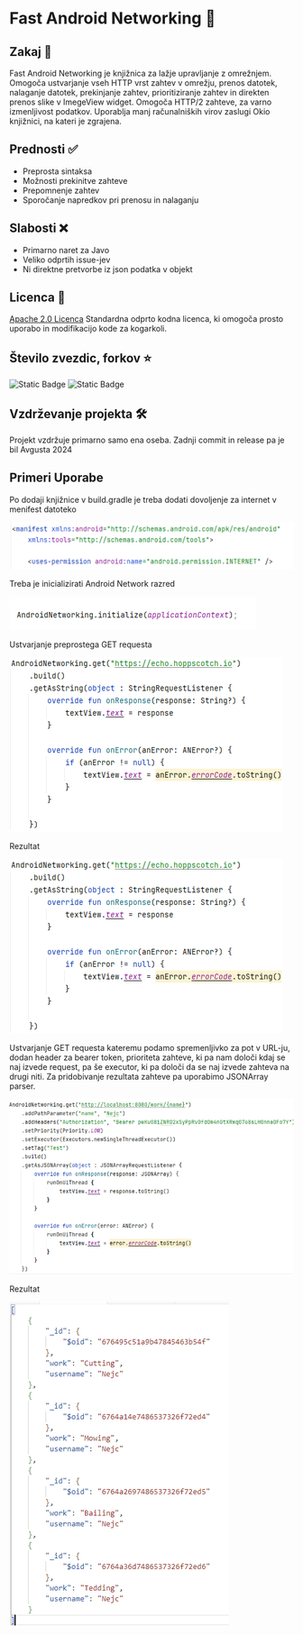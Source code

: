 # Fast Android Networking 📡

## Zakaj 🤔

Fast Android Networking je knjižnica za lažje upravljanje z omrežnjem. Omogoča ustvarjanje vseh HTTP vrst zahtev v omrežju, prenos datotek, nalaganje datotek, prekinjanje zahtev, prioritiziranje zahtev in direkten prenos slike v ImegeView widget. Omogoča HTTP/2 zahteve, za varno izmenljivost podatkov. Uporablja manj računalniških virov zaslugi Okio knjižnici, na kateri je zgrajena. 

## Prednosti ✅
- Preprosta sintaksa
- Možnosti prekinitve zahteve
- Prepomnenje zahtev
- Sporočanje napredkov pri prenosu in nalaganju

## Slabosti ❌
- Primarno naret za Javo
- Veliko odprtih issue-jev
- Ni direktne pretvorbe iz json podatka v objekt

## Licenca 📄

[Apache 2.0 Licenca](https://github.com/amitshekhariitbhu/Fast-Android-Networking?tab=Apache-2.0-1-ov-file#readme)
Standardna odprto kodna licenca, ki omogoča prosto uporabo in modifikacijo kode za kogarkoli.

## Število zvezdic, forkov ⭐

![Static Badge](https://img.shields.io/badge/Stars-5700-blue)
![Static Badge](https://img.shields.io/badge/Forks-962-blue)

## Vzdrževanje projekta 🛠️

Projekt vzdržuje primarno samo ena oseba. Zadnji commit in release pa je bil Avgusta 2024

## Primeri Uporabe

Po dodaji knjižnice v build.gradle je treba dodati dovoljenje za internet v menifest datoteko

![Menifest](/assets/menifest_perrmission.png)

Treba je inicializirati Android Network razred

![Init](/assets/inicialization.png)

Ustvarjanje preprostega GET requesta

![get](/assets/simple_get.png)

Rezultat

![get_result](/assets/simple_get.png)

Ustvarjanje GET requesta kateremu podamo spremenljivko za pot v URL-ju, dodan header za bearer token, prioriteta zahteve, ki pa nam določi kdaj se naj izvede request, pa še executor, ki pa določi da se naj izvede zahteva na drugi niti. Za pridobivanje rezultata zahteve pa uporabimo JSONArray parser.

![get](/assets/more_coplicated_get.png)

Rezultat

![get_result](/assets/more_coplicated_get_result.png)


